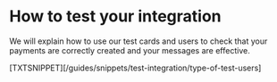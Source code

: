# How to test your integration

We will explain how to use our test cards and users to check that your payments are correctly created and your messages are effective.

[TXTSNIPPET][/guides/snippets/test-integration/type-of-test-users]


